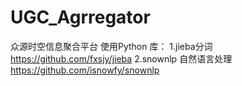 # UGC_Agrregator
众源时空信息聚合平台
使用Python 库：
1.jieba分词
https://github.com/fxsjy/jieba
2.snownlp 自然语言处理
https://github.com/isnowfy/snownlp
